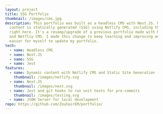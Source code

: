```yaml
---
layout: project
title: SSG Portfolio
thumbnail: /images/cms.jpg
description: This portfolio was built as a headless CMS with Next.JS. Most
  content is statically generated (SSG) using Netlify CMS, including this text
  right here. It's a revamp/upgrade of a previous portfolio made with Nuxt.JS
  and Netfliy CMS. I made this change to keep learning and improving and make it
  easier for myself to update my portfolio.
tech:
  - name: Headless CMS
  - name: Next.JS
  - name: SSG
  - name: Jest
features:
  - name: Dynamic content with Netlify CMS and Static Site Generation (SSG)
    thumbnail: /images/netlify.svg
  - name: Next.JS
    thumbnail: /images/next.svg
  - name: Jest and git hooks to run unit tests for pre-commits
    thumbnail: /images/testing.svg
  - name: JSON Server for local development
repo: https://github.com/ZouhairEM/portfolio/
---
```

